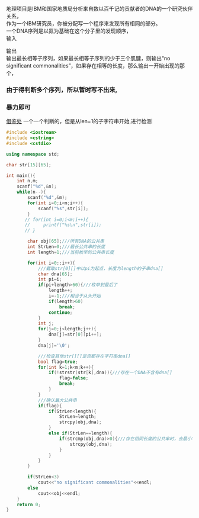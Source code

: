 地理项目是IBM和国家地质局分析来自数以百千记的贡献者的DNA的一个研究伙伴关系，<br>
作为一个IBM研究员，你被分配写一个程序来发现所有相同的部分。<br>
一个DNA序列是以氮为基础在这个分子里的发现顺序，<br>
输入<br>

输出<br>
输出最长相等子序列，如果最长相等子序列的少于三个肌腱，则输出“no significant commonalities”，如果存在相等的长度，那么输出一开始出现的那个，

### 由于得判断多个序列，所以暂时写不出来,
### 暴力即可

[借鉴处](https://blog.csdn.net/lyy289065406/article/details/6647262)
一个一个判断的，但是从len=1的子字符串开始,进行检测
```cpp
#include <iostream>
#include <cstring>
#include <cstdio>

using namespace std;

char str[15][65];

int main(){
    int n,m;
    scanf("%d",&n);
    while(n--){
        scanf("%d",&m);
        for(int i=0;i<m;i++){
            scanf("%s",str[i]);
        }
       // for(int i=0;i<m;i++){
       //     printf("%s\n",str[i]);
       // }

        char obj[65];///所有DNA的公共串
        int StrLen=0;///最长公共串的长度
        int length=1;///当前枚举的公共串长度

        for(int i=0;;i++){
            ///截取str[0][]中以pi为起点，长度为length的子串dna[]
            char dna[65];
            int pi=i;
            if(pi+length>60){///枚举到最后了
                length++;
                i=-1;///相当于从头开始
                if(length>60)
                    break;
                continue;
            }
            int j;
            for(j=0;j<length;j++){
                dna[j]=str[0][pi++];
            }
            dna[j]='\0';

            ///检查其他str[][]是否都存在字符串dna[]
            bool flag=true;
            for(int k=1;k<m;k++){
                if(!strstr(str[k],dna)){///存在一个DNA不含有dna[]
                    flag=false;
                    break;
                }
            }
            ///确认最大公共串
            if(flag){
                if(StrLen<length){
                    StrLen=length;
                    strcpy(obj,dna);
                }
                else if(StrLen==length){
                    if(strcmp(obj,dna)>0){///存在相同长度的公共串时，去最小字典序的串
                        strcpy(obj,dna);
                    }
                }
            }
        }

        if(StrLen<3)
			cout<<"no significant commonalities"<<endl;
		else
			cout<<obj<<endl;
    }
    return 0;
}
```







